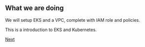 ## What we are doing

We will setup EKS and a VPC, complete with IAM role and policies.

This is a introduction to EKS and Kubernetes.

[Next](https://https://github.com/Jonroslu/KnowledgeBase/blob/master/aws/aws-eks-setup/1-install-aws-cli.md)


